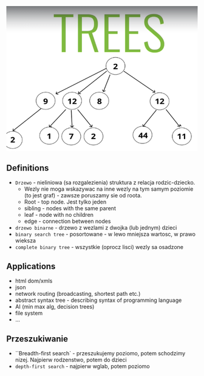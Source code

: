 ![tree](tree.png)

## Definitions
* `Drzewo` - nieliniowa (sa rozgalezienia) struktura z relacja rodzic-dziecko. 
    * Wezly nie moga wskazywac na inne wezly na tym samym poziomie (to jest graf) - zawsze poruszamy sie od roota. 
    * Root - top node. Jest tylko jeden
    * sibling - nodes with the same parent
    * leaf - node with no children
    * edge - connection between nodes
* `drzewo binarne` - drzewo z wezlami z dwojka (lub jednym) dzieci
* `binary search tree` - posortowane - w lewo mniejsza wartosc, w prawo wieksza
* `complete binary tree` - wszystkie (oprocz lisci) wezly sa osadzone

## Applications
* html dom/xmls
* json
* network routing (broadcasting, shortest path etc.)
* abstract syntax tree - describing syntax of programming language
* AI (min max alg, decision trees)
* file system
* ...

## Przeszukiwanie
* ``Breadth-first search` - przeszukujemy poziomo, potem schodzimy nizej. Najpierw rodzenstwo, potem do dzieci
* `depth-first search` - najpierw wglab, potem poziomo
